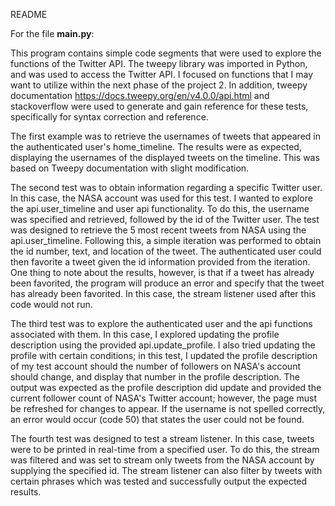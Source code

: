 README

For the file **main.py**:


This program contains simple code segments that were used to explore the functions of the Twitter API. The tweepy library was imported in Python, and was used to access the Twitter API. I focused on functions that I may want to utilize within the next phase of the project 2. In addition, tweepy documentation https://docs.tweepy.org/en/v4.0.0/api.html
and stackoverflow were used to generate and gain reference for these tests, specifically for syntax correction and reference. 


The first example was to retrieve the usernames of tweets that appeared in the authenticated user's home_timeline. The results were as expected, displaying the usernames of the displayed tweets on the timeline. This was based on Tweepy documentation with slight modification. 


The second test was to obtain information regarding a specific Twitter user. In this case, the NASA account was used for this test. I wanted to explore the api.user_timeline and user api functionality.
To do this, the username was specified and retrieved, followed by the id of the Twitter user. The test was designed to retrieve the 5 most recent tweets from NASA using the api.user_timeline.
Following this, a simple iteration was performed to obtain the id number, text, and location of the tweet. The authenticated user could then favorite a tweet given the id information provided from the iteration. 
One thing to note about the results, however, is that if a tweet has already been favorited, the program will produce an error and specify that the tweet has already been favorited. In this case,
the stream listener used after this code would not run.  

The third test was to explore the authenticated user and the api functions associated with them. In this case, I explored updating the profile description using the provided api.update_profile. 
I also tried updating the profile with certain conditions; in this test, I updated the profile description of my test account should the number of followers on NASA's account should change, and display that number in the profile description.
The output was expected as the profile description did update and provided the current follower count of NASA's Twitter account; however, the page must be refreshed for changes to appear. 
If the username is not spelled correctly, an error would occur (code 50) that states the user could not be found. 


The fourth test was designed to test a stream listener. In this case, tweets were to be printed in real-time from a specified user. To do this, the stream was filtered and was set to stream only tweets from the NASA account by supplying the specified id. 
The stream listener can also filter by tweets with certain phrases which was tested and successfully output the expected results. 
